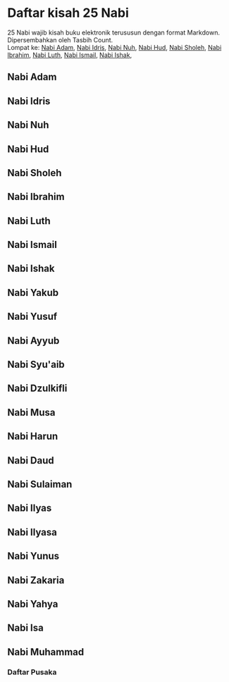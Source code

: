 # Daftar kisah 25 Nabi
25 Nabi wajib kisah buku elektronik terususun dengan format Markdown. Dipersembahkan oleh Tasbih Count.\
Lompat ke: <a href="#nabiadam">Nabi Adam</a>,
<a href="#nabiidris">Nabi Idris</a>,
<a href="#nabinuh">Nabi Nuh</a>, 
<a href="#nabihud">Nabi Hud</a>,
<a href="#nabisholeh">Nabi Sholeh</a>,
<a href="#nabiibrahim">Nabi Ibrahim</a>,
<a href="#nabiluth">Nabi Luth</a>,
<a href="#nabiismail">Nabi Ismail</a>,
<a href="#nabiishak">Nabi Ishak</a>,

<h2 id="nabiadam">Nabi Adam</h2>


<h2 id="nabiidris">Nabi Idris</h2>


<h2 id="nabinuh">Nabi Nuh</h2>


<h2 id="nabihud">Nabi Hud</h2>


<h2 id="nabisholeh">Nabi Sholeh</h2>


<h2 id="nabiibrahim">Nabi Ibrahim</h2>


<h2 id="nabiluth">Nabi Luth</h2>


<h2 id="nabiismail">Nabi Ismail</h2>


<h2 id="nabiishak">Nabi Ishak</h2>


<h2 id="nabiyakub">Nabi Yakub</h2>


<h2 id="nabiyusuf">Nabi Yusuf</h2>


<h2 id="nabisyu'aib">Nabi Ayyub</h2>


<h2 id="nabisyu'aib">Nabi Syu'aib</h2>


<h2 id="nabidzulkifli">Nabi Dzulkifli</h2>


<h2 id="nabimusa">Nabi Musa</h2>


<h2 id="nabiharun">Nabi Harun</h2>


<h2 id="nabidaud">Nabi Daud</h2>


<h2 id="nabisulaiman">Nabi Sulaiman</h2>


<h2 id="nabiilyas">Nabi Ilyas</h2>


<h2 id="nabiilyasa">Nabi Ilyasa</h2>


<h2 id="nabiyunus">Nabi Yunus</h2>


<h2 id="nabizakaria">Nabi Zakaria</h2>


<h2 id="nabiyahya">Nabi Yahya</h2>


<h2 id="nabiisa">Nabi Isa</h2>


<h2 id="nabimuhammad">Nabi Muhammad</h2>



<h3>Daftar Pusaka</h3>
